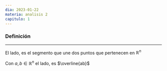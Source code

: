 ```yaml
---
dia: 2023-01-22
materia: analisis 2
capitulo: 1
---
```

### Definición
---
El lado, es el segmento que une dos puntos que pertenecen en $\mathbb{R}^n$

Con $a, b \in \mathbb{R}^n$ el lado, es $\overline{ab}$